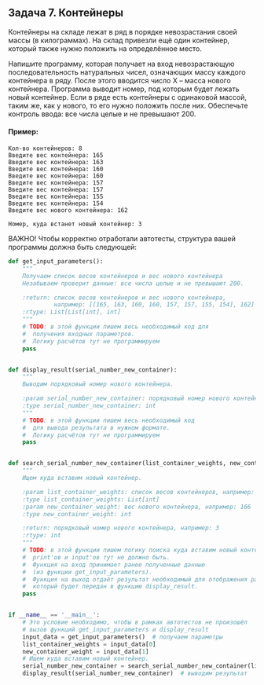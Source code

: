 ## Задача 7. Контейнеры
Контейнеры на складе лежат в ряд в порядке невозрастания
своей массы (в килограммах). На склад привезли ещё один 
контейнер, который также нужно положить на определённое место.

Напишите программу, которая получает на вход невозрастающую
последовательность натуральных чисел, означающих массу
каждого контейнера в ряду. После этого вводится
число X – масса нового контейнера. Программа выводит номер,
под которым будет лежать новый контейнер. Если в ряде есть
контейнеры с одинаковой массой, таким же, как у нового,
то его нужно положить после них.
Обеспечьте контроль ввода: все числа целые и не превышают 200.


#### Пример:
```
Кол-во контейнеров: 8
Введите вес контейнера: 165 
Введите вес контейнера: 163 
Введите вес контейнера: 160 
Введите вес контейнера: 160 
Введите вес контейнера: 157 
Введите вес контейнера: 157 
Введите вес контейнера: 155 
Введите вес контейнера: 154 
Введите вес нового контейнера: 162

Номер, куда встанет новый контейнер: 3
```
ВАЖНО!
Чтобы корректно отработали автотесты, структура вашей
программы должна быть следующей:

```python
def get_input_parameters():
    """
    Получаем список весов контейнеров и вес нового контейнера
    Незабываем проверит данные: все числа целые и не превышают 200.

    :return: список весов контейнеров и вес нового контейнера,
             например: [[165, 163, 160, 160, 157, 157, 155, 154], 162]
    :rtype: List[List[int], int]
    """
    # TODO: в этой функции пишем весь необходимый код для
    #  получения входных параметров.
    #  Логику расчётов тут не программируем
    pass


def display_result(serial_number_new_container):
    """
    Выводим порядковый номер нового контейнера.

    :param serial_number_new_container: порядковый номер нового контейнера, например: 3
    :type serial_number_new_container: int
    """
    # TODO: в этой функции пишем весь необходимый код
    #  для вывода результата в нужном формате.
    #  Логику расчётов тут не программируем
    pass


def search_serial_number_new_container(list_container_weights, new_container_weight):
    """
    Ищем куда вставим новый контейнер.

    :param list_container_weights: список весов контейнеров, например: [165, 163, 160, 160, 157, 157, 155, 154]
    :type list_container_weights: List[int]
    :param new_container_weight: вес нового контейнера, например: 166
    :type new_container_weight: int

    :return: порядковый номер нового контейнера, например: 3
    :rtype: int
    """
    # TODO: в этой функции пишем логику поиска куда вставим новый контейнер.
    #  print'ов и input'ов тут не должно быть.
    #  Функция на вход принимает ранее полученные данные
    #  (из функции get_input_parameters).
    #  Функция на выход отдаёт результат необходимый для отображения работы программы,
    #  который будет передан в функцию display_result.
    pass


if __name__ == '__main__':
    # Это условие необходимо, чтобы в рамках автотестов не произошёл
    # вызов функций get_input_parameters и display_result
    input_data = get_input_parameters()  # получаем параметры
    list_container_weights = input_data[0]
    new_container_weight = input_data[1]
    # Ищем куда вставим новый контейнер.
    serial_number_new_container = search_serial_number_new_container(list_container_weights, new_container_weight)
    display_result(serial_number_new_container)  # выводим результат
```